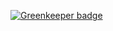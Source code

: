 

[![Greenkeeper badge](https://badges.greenkeeper.io/maple3142/simple-node-js-discuss-board.svg)](https://greenkeeper.io/)